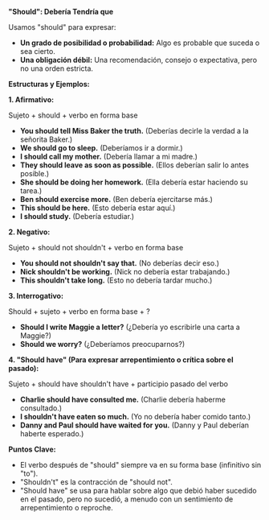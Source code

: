 

**"Should": Debería   Tendría que**

Usamos "should" para expresar:

*   **Un grado de posibilidad o probabilidad:** Algo es probable que suceda o sea cierto.
*   **Una obligación débil:**  Una recomendación, consejo o expectativa, pero no una orden estricta.

**Estructuras y Ejemplos:**

**1. Afirmativo:**

Sujeto + should + verbo en forma base

*   **You should tell Miss Baker the truth.** (Deberías decirle la verdad a la señorita Baker.)
*   **We should go to sleep.** (Deberíamos ir a dormir.)
*   **I should call my mother.** (Debería llamar a mi madre.)
*   **They should leave as soon as possible.** (Ellos deberían salir lo antes posible.)
*   **She should be doing her homework.** (Ella debería estar haciendo su tarea.)
*   **Ben should exercise more.** (Ben debería ejercitarse más.)
*   **This should be here.** (Esto debería estar aquí.)
*   **I should study.** (Debería estudiar.)

**2. Negativo:**

Sujeto + should not   shouldn't + verbo en forma base

*   **You should not shouldn't say that.** (No deberías decir eso.)
*   **Nick shouldn't be working.** (Nick no debería estar trabajando.)
*   **This shouldn't take long.** (Esto no debería tardar mucho.)

**3. Interrogativo:**

Should + sujeto + verbo en forma base + ?

*   **Should I write Maggie a letter?** (¿Debería yo escribirle una carta a Maggie?)
*   **Should we worry?** (¿Deberíamos preocuparnos?)

**4. "Should have" (Para expresar arrepentimiento o crítica sobre el pasado):**

Sujeto + should have   shouldn't have + participio pasado del verbo

*   **Charlie should have consulted me.** (Charlie debería haberme consultado.)
*   **I shouldn't have eaten so much.** (Yo no debería haber comido tanto.)
*   **Danny and Paul should have waited for you.** (Danny y Paul deberían haberte esperado.)

**Puntos Clave:**

*   El verbo después de "should" siempre va en su forma base (infinitivo sin "to").
*   "Shouldn't" es la contracción de "should not".
*   "Should have" se usa para hablar sobre algo que debió haber sucedido en el pasado, pero no sucedió, a menudo con un sentimiento de arrepentimiento o reproche.


